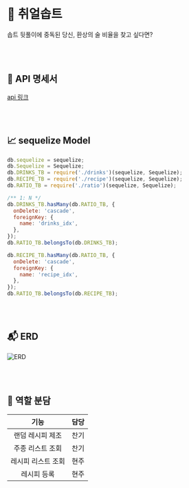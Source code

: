 
# 🍻 취얼솝트
솝트 뒷풀이에 중독된 당신, 환상의 술 비율을 찾고 싶다면?

<br/><br/>

## 📝 API 명세서

[api 링크](https://github.com/CheerSOPT/cheer-sopt-server/wiki)

<br/><br/>

## 📈 sequelize Model

```javascript
db.sequelize = sequelize;
db.Sequelize = Sequelize;
db.DRINKS_TB = require('./drinks')(sequelize, Sequelize);
db.RECIPE_TB = require('./recipe')(sequelize, Sequelize);
db.RATIO_TB = require('./ratio')(sequelize, Sequelize);

/** 1: N */
db.DRINKS_TB.hasMany(db.RATIO_TB, {
  onDelete: 'cascade',
  foreignKey: {
    name: 'drinks_idx',
  },
});
db.RATIO_TB.belongsTo(db.DRINKS_TB);

db.RECIPE_TB.hasMany(db.RATIO_TB, {
  onDelete: 'cascade',
  foreignKey: {
    name: 'recipe_idx',
  },
});
db.RATIO_TB.belongsTo(db.RECIPE_TB);
```

<br/><br/>

## 📬 ERD

![ERD](https://user-images.githubusercontent.com/37169252/99885986-6828c000-2c7c-11eb-954d-568bf707ddef.png)


<br/><br/>

## 🔫 역할 분담

|  <center>기능</center> | <center> 담당 </center> |
|:--------:|:--------:|
|<center> 랜덤 레시피 제조 </center> |<center> 찬기 </center>|
|<center> 주종 리스트 조회 </center> |<center> 찬기 </center>|
|<center> 레시피 리스트 조회 </center> |<center> 현주 </center>|
|<center> 레시피 등록 </center> |<center> 현주 </center>|
